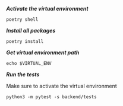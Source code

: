 
***Activate the virtual environment***

```
poetry shell
```

***Install all packages***

```
poetry install
```

***Get virtual environment path***

```
echo $VIRTUAL_ENV
```

***Run the tests***

Make sure to activate the virtual environment

```
python3 -m pytest -s backend/tests
```